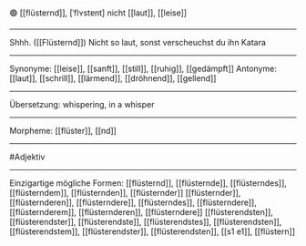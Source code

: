 🟢 [[flüsternd]], [ˈflʏstɐnt]
nicht [[laut]], [[leise]]

---

Shhh. ([[Flüsternd]]) Nicht so laut, sonst verscheuchst du ihn Katara

---

Synonyme:
[[leise]], [[sanft]], [[still]], [[ruhig]], [[gedämpft]]
Antonyme:
[[laut]], [[schrill]], [[lärmend]], [[dröhnend]], [[gellend]]

---

Übersetzung:
whispering, in a whisper

---

Morpheme:
[[flüster]], [[nd]]

---

#Adjektiv

---

Einzigartige mögliche Formen:
[[flüsternd]], [[flüsternde]], [[flüsterndes]], [[flüsterndem]], [[flüsternden]], [[flüsternder]]
[[flüsternder]], [[flüsternderen]], [[flüsterndere]], [[flüsterndes]], [[flüsterndere]], [[flüsternderem]], [[flüsternderen]], [[flüsterndere]]
[[flüsterendsten]], [[flüsterendster]], [[flüsterendste]], [[flüsterendstes]], [[flüsterendsten]], [[flüsterendstem]], [[flüsterendster]], [[flüsterendsten]], [[s1 e1]], [[flüstern]]

